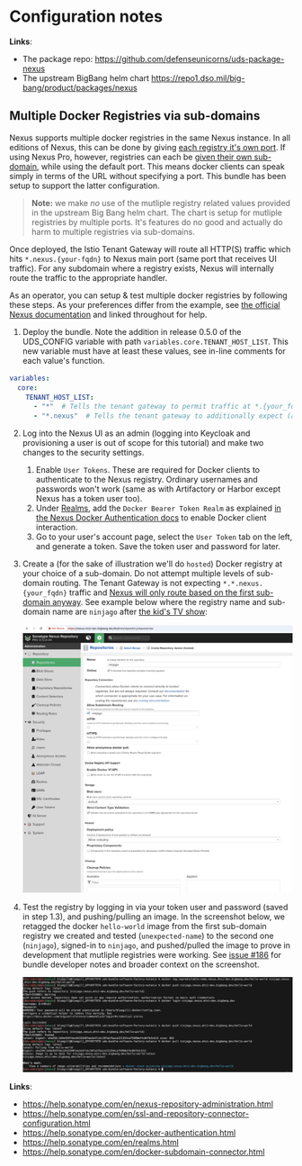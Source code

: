 # Configuration notes

**Links**:
- The package repo: <https://github.com/defenseunicorns/uds-package-nexus>
- The upstream BigBang helm chart <https://repo1.dso.mil/big-bang/product/packages/nexus>

## Multiple Docker Registries via sub-domains

Nexus supports multiple docker registries in the same Nexus instance. In all editions of Nexus, this can be done by giving [each registry it's own port](https://help.sonatype.com/en/ssl-and-repository-connector-configuration.html). If using Nexus Pro, however, registries can each be [given their own sub-domain](https://help.sonatype.com/en/docker-authentication.html), while using the default port. This means docker clients can speak simply in terms of the URL without specifying a port. This bundle has been setup to support the latter configuration.

> **Note:** we make _no_ use of the mutliple registry related values provided in the upstream Big Bang helm chart. The chart is setup for mutliple registries by multiple ports. It's features do no good and actually do harm to multiple registries via sub-domains.

Once deployed, the Istio Tenant Gateway will route all HTTP(S) traffic which hits `*.nexus.{your-fqdn}` to Nexus main port (same port that receives UI traffic). For any subdomain where a registry exists, Nexus will internally route the traffic to the appropriate handler.

As an operator, you can setup & test multiple docker registries by following these steps. As your preferences differ from the example, see [the official Nexus documentation](https://help.sonatype.com/en/nexus-repository-administration.html) and linked throughout for help.

1. Deploy the bundle. Note the addition in release 0.5.0 of the UDS_CONFIG variable with path `variables.core.TENANT_HOST_LIST`. This new variable must have at least these values, see in-line comments for each value's function.

```yaml
variables:
  core:
    TENANT_HOST_LIST:
      - "*"  # Tells the tenant gateway to permit traffic at *.{your_fqdn}
      - "*.nexus"  # Tells the tenant gateway to additionally expect (and permit) traffic at *.nexus.{your_fqdn}
```

2. Log into the Nexus UI as an admin (logging into Keycloak and provisioning a user is out of scope for this tutorial) and make two changes to the security settings.
    1. Enable `User Tokens`. These are required for Docker clients to authenticate to the Nexus registry. Ordinary usernames and passwords won't work (same as with Artifactory or Harbor except Nexus has a token user too).
    2. Under [Realms](https://help.sonatype.com/en/realms.html), add the `Docker Bearer Token Realm` as explained [in the Nexus Docker Authentication docs](https://help.sonatype.com/en/docker-authentication.html) to enable Docker client interaction.
    3. Go to your user's account page, select the `User Token` tab on the left, and generate a token. Save the token user and password for later.

3. Create a (for the sake of illustration we'll do `hosted`) Docker registry at your choice of a sub-domain. Do not attempt multiple levels of sub-domain routing. The Tenant Gateway is not expecting `*.*.nexus.{your_fqdn}` traffic and [Nexus will only route based on the first sub-domain anyway](https://help.sonatype.com/en/docker-subdomain-connector.html). See example below where the registry name and sub-domain name are `ninjago` after [the kid's TV show](https://www.imdb.com/title/tt1871731/?ref_=fn_al_tt_2):

    ![image](screenshots/create-ninjago.png)

4. Test the registry by logging in via your token user and password (saved in step 1.3), and pushing/pulling an image. In the screenshot below, we retagged the docker `hello-world` image from the first sub-domain registry we created and tested (`unexpected-name`) to the second one (`ninjago`), signed-in to `ninjago`, and pushed/pulled the image to prove in development that mutliple registries were working. See [issue #186](https://github.com/defenseunicorns/uds-bundle-software-factory-nutanix/issues/186) for bundle developer notes and broader context on the screenshot.

    ![image](screenshots/test-ninjago.png)

**Links**:
- <https://help.sonatype.com/en/nexus-repository-administration.html>
- <https://help.sonatype.com/en/ssl-and-repository-connector-configuration.html>
- <https://help.sonatype.com/en/docker-authentication.html>
- <https://help.sonatype.com/en/realms.html>
- <https://help.sonatype.com/en/docker-subdomain-connector.html>
